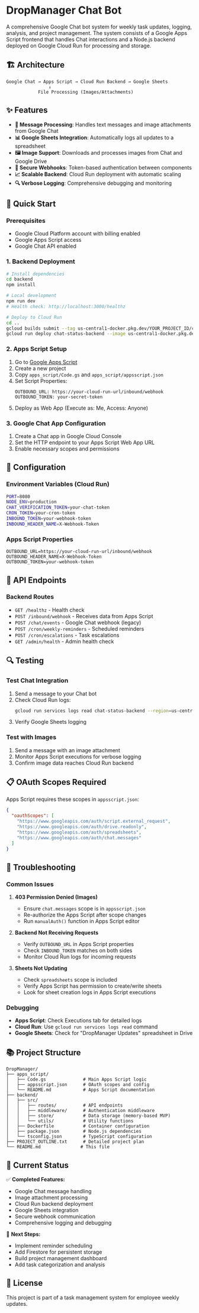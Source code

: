 ﻿# DropManager Chat Bot

A comprehensive Google Chat bot system for weekly task updates, logging, analysis, and project management. The system consists of a Google Apps Script frontend that handles Chat interactions and a Node.js backend deployed on Google Cloud Run for processing and storage.

## 🏗️ Architecture

```
Google Chat → Apps Script → Cloud Run Backend → Google Sheets
                ↓
            File Processing (Images/Attachments)
```

## ✨ Features

- **📝 Message Processing**: Handles text messages and image attachments from Google Chat
- **📊 Google Sheets Integration**: Automatically logs all updates to a spreadsheet
- **🖼️ Image Support**: Downloads and processes images from Chat and Google Drive
- **🔐 Secure Webhooks**: Token-based authentication between components
- **📈 Scalable Backend**: Cloud Run deployment with automatic scaling
- **🔍 Verbose Logging**: Comprehensive debugging and monitoring

## 🚀 Quick Start

### Prerequisites

- Google Cloud Platform account with billing enabled
- Google Apps Script access
- Google Chat API enabled

### 1. Backend Deployment

```bash
# Install dependencies
cd backend
npm install

# Local development
npm run dev
# Health check: http://localhost:3000/healthz

# Deploy to Cloud Run
cd ..
gcloud builds submit --tag us-central1-docker.pkg.dev/YOUR_PROJECT_ID/chat-backend/backend:latest backend
gcloud run deploy chat-status-backend --image us-central1-docker.pkg.dev/YOUR_PROJECT_ID/chat-backend/backend:latest --region us-central1
```

### 2. Apps Script Setup

1. Go to [Google Apps Script](https://script.google.com)
2. Create a new project
3. Copy `apps_script/Code.gs` and `apps_script/appsscript.json`
4. Set Script Properties:
   ```
   OUTBOUND_URL: https://your-cloud-run-url/inbound/webhook
   OUTBOUND_TOKEN: your-secret-token
   ```
5. Deploy as Web App (Execute as: Me, Access: Anyone)

### 3. Google Chat App Configuration

1. Create a Chat app in Google Cloud Console
2. Set the HTTP endpoint to your Apps Script Web App URL
3. Enable necessary scopes and permissions

## 🔧 Configuration

### Environment Variables (Cloud Run)

```bash
PORT=8080
NODE_ENV=production
CHAT_VERIFICATION_TOKEN=your-chat-token
CRON_TOKEN=your-cron-token
INBOUND_TOKEN=your-webhook-token
INBOUND_HEADER_NAME=X-Webhook-Token
```

### Apps Script Properties

```
OUTBOUND_URL=https://your-cloud-run-url/inbound/webhook
OUTBOUND_HEADER_NAME=X-Webhook-Token
OUTBOUND_TOKEN=your-webhook-token
```

## 📡 API Endpoints

### Backend Routes

- `GET /healthz` - Health check
- `POST /inbound/webhook` - Receives data from Apps Script
- `POST /chat/events` - Google Chat webhook (legacy)
- `POST /cron/weekly-reminders` - Scheduled reminders
- `POST /cron/escalations` - Task escalations
- `GET /admin/health` - Admin health check

## 🔍 Testing

### Test Chat Integration

1. Send a message to your Chat bot
2. Check Cloud Run logs:
   ```bash
   gcloud run services logs read chat-status-backend --region=us-central1 --limit=10
   ```
3. Verify Google Sheets logging

### Test with Images

1. Send a message with an image attachment
2. Monitor Apps Script executions for verbose logging
3. Confirm image data reaches Cloud Run backend

## 📋 OAuth Scopes Required

Apps Script requires these scopes in `appsscript.json`:

```json
{
  "oauthScopes": [
    "https://www.googleapis.com/auth/script.external_request",
    "https://www.googleapis.com/auth/drive.readonly",
    "https://www.googleapis.com/auth/spreadsheets",
    "https://www.googleapis.com/auth/chat.messages"
  ]
}
```

## 🐛 Troubleshooting

### Common Issues

1. **403 Permission Denied (Images)**
   - Ensure `chat.messages` scope is in `appsscript.json`
   - Re-authorize the Apps Script after scope changes
   - Run `manualAuth()` function in Apps Script editor

2. **Backend Not Receiving Requests**
   - Verify `OUTBOUND_URL` in Apps Script properties
   - Check `INBOUND_TOKEN` matches on both sides
   - Monitor Cloud Run logs for incoming requests

3. **Sheets Not Updating**
   - Check `spreadsheets` scope is included
   - Verify Apps Script has permission to create/write sheets
   - Look for sheet creation logs in Apps Script executions

### Debugging

- **Apps Script**: Check Executions tab for detailed logs
- **Cloud Run**: Use `gcloud run services logs read` command
- **Google Sheets**: Check for "DropManager Updates" spreadsheet in Drive

## 📚 Project Structure

```
DropManager/
├── apps_script/
│   ├── Code.gs              # Main Apps Script logic
│   ├── appsscript.json      # OAuth scopes and config
│   └── README.md            # Apps Script documentation
├── backend/
│   ├── src/
│   │   ├── routes/          # API endpoints
│   │   ├── middleware/      # Authentication middleware
│   │   ├── store/           # Data storage (memory-based MVP)
│   │   └── utils/           # Utility functions
│   ├── Dockerfile           # Container configuration
│   ├── package.json         # Node.js dependencies
│   └── tsconfig.json        # TypeScript configuration
├── PROJECT_OUTLINE.txt      # Detailed project plan
└── README.md               # This file
```

## 🎯 Current Status

✅ **Completed Features:**
- Google Chat message handling
- Image attachment processing
- Cloud Run backend deployment
- Google Sheets integration
- Secure webhook communication
- Comprehensive logging and debugging

🚧 **Next Steps:**
- Implement reminder scheduling
- Add Firestore for persistent storage
- Build project management dashboard
- Add task categorization and analysis

## 📝 License

This project is part of a task management system for employee weekly updates.